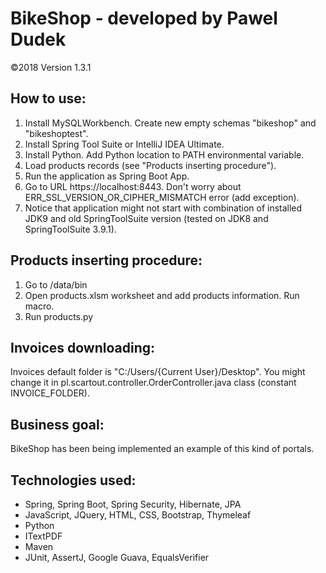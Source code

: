 # BikeShop - developed by Pawel Dudek

©2018
Version 1.3.1


## How to use:

1. Install MySQLWorkbench. Create new empty schemas "bikeshop" and "bikeshoptest".
2. Install Spring Tool Suite or IntelliJ IDEA Ultimate.
3. Install Python. Add Python location to PATH environmental variable.
4. Load products records (see "Products inserting procedure").
5. Run the application as Spring Boot App.
6. Go to URL https://localhost:8443. Don't worry about ERR_SSL_VERSION_OR_CIPHER_MISMATCH error (add exception).
7. Notice that application might not start with combination of installed JDK9 and old SpringToolSuite version (tested on JDK8 and SpringToolSuite 3.9.1).


## Products inserting procedure:

1. Go to /data/bin
2. Open products.xlsm worksheet and add products information. Run macro.
3. Run products.py


## Invoices downloading:

Invoices default folder is "C:/Users/{Current User}/Desktop". You might change it in pl.scartout.controller.OrderController.java class (constant INVOICE_FOLDER).


## Business goal:

BikeShop has been being implemented an example of this kind of portals.


## Technologies used:

- Spring, Spring Boot, Spring Security, Hibernate, JPA
- JavaScript, JQuery, HTML, CSS, Bootstrap, Thymeleaf
- Python
- ITextPDF
- Maven
- JUnit, AssertJ, Google Guava, EqualsVerifier